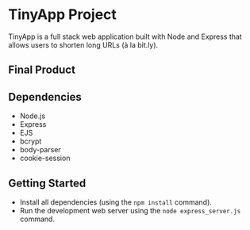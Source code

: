 # TinyApp Project

TinyApp is a full stack web application built with Node and Express that allows users to shorten long URLs (à la bit.ly).

## Final Product




## Dependencies

- Node.js
- Express
- EJS
- bcrypt
- body-parser
- cookie-session

## Getting Started

- Install all dependencies (using the `npm install` command).
- Run the development web server using the `node express_server.js` command.
